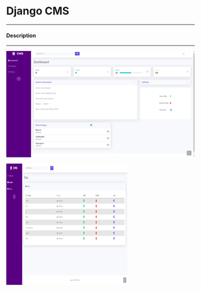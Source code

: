 # Django CMS #
----
#### Description ####

----

![screenshot](./media/ss1.jpg?raw=true)

<img src="./media/ss2.jpg" width="324" height="324">